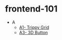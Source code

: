 # frontend-101
* A
    * [A1- Trippy Grid](https://mananag.github.io/frontend-101/A/A1-Trippy%20Grid.html)
    * [A3- 3D Button](https://mananag.github.io/frontend-101/A/A3-3D%20Button.html)
